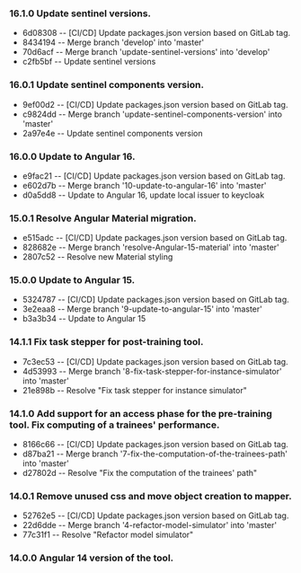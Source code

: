 ### 16.1.0 Update sentinel versions.
* 6d08308 -- [CI/CD] Update packages.json version based on GitLab tag.
* 8434194 -- Merge branch 'develop' into 'master'
* 70d6acf -- Merge branch 'update-sentinel-versions' into 'develop'
* c2fb5bf -- Update sentinel versions
### 16.0.1 Update sentinel components version.
* 9ef00d2 -- [CI/CD] Update packages.json version based on GitLab tag.
* c9824dd -- Merge branch 'update-sentinel-components-version' into 'master'
* 2a97e4e -- Update sentinel components version
### 16.0.0 Update to Angular 16.
* e9fac21 -- [CI/CD] Update packages.json version based on GitLab tag.
* e602d7b -- Merge branch '10-update-to-angular-16' into 'master'
* d0a5dd8 -- Update to Angular 16, update local issuer to keycloak
### 15.0.1 Resolve Angular Material migration.
* e515adc -- [CI/CD] Update packages.json version based on GitLab tag.
* 828682e -- Merge branch 'resolve-Angular-15-material' into 'master'
* 2807c52 -- Resolve new Material styling
### 15.0.0 Update to Angular 15.
* 5324787 -- [CI/CD] Update packages.json version based on GitLab tag.
* 3e2eaa8 -- Merge branch '9-update-to-angular-15' into 'master'
* b3a3b34 -- Update to Angular 15
### 14.1.1 Fix task stepper for post-training tool.
* 7c3ec53 -- [CI/CD] Update packages.json version based on GitLab tag.
* 4d53993 -- Merge branch '8-fix-task-stepper-for-instance-simulator' into 'master'
* 21e898b -- Resolve "Fix task stepper for instance simulator"
### 14.1.0 Add support for an access phase for the pre-training tool. Fix computing of a trainees' performance.
* 8166c66 -- [CI/CD] Update packages.json version based on GitLab tag.
* d87ba21 -- Merge branch '7-fix-the-computation-of-the-trainees-path' into 'master'
* d27802d -- Resolve "Fix the computation of the trainees' path"
### 14.0.1 Remove unused css and move object creation to mapper.
* 52762e5 -- [CI/CD] Update packages.json version based on GitLab tag.
* 22d6dde -- Merge branch '4-refactor-model-simulator' into 'master'
* 77c31f1 -- Resolve "Refactor model simulator"
### 14.0.0 Angular 14 version of the tool.
